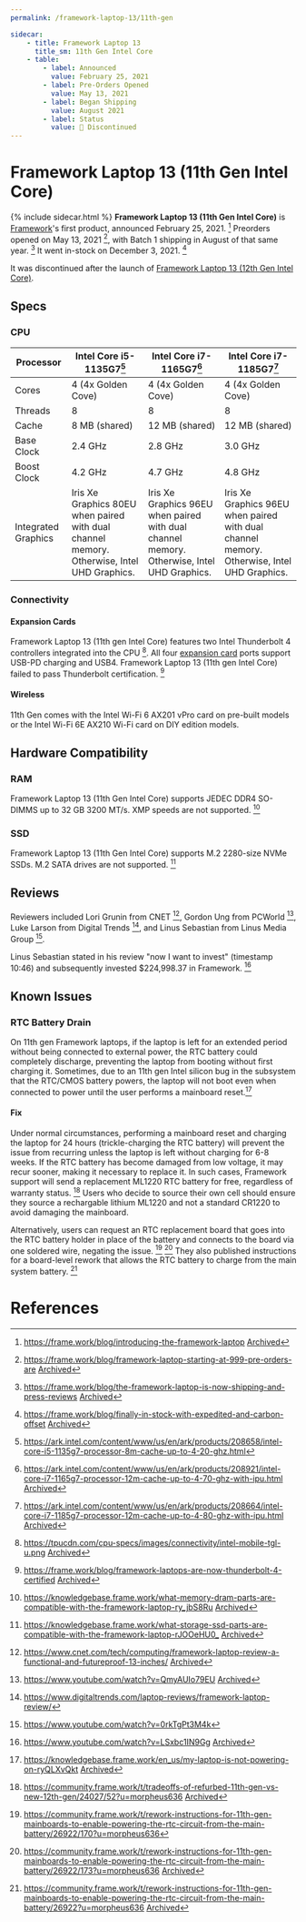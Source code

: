 ```yaml
---
permalink: /framework-laptop-13/11th-gen

sidecar:
    - title: Framework Laptop 13
      title_sm: 11th Gen Intel Core
    - table:
        - label: Announced
          value: February 25, 2021
        - label: Pre-Orders Opened
          value: May 13, 2021
        - label: Began Shipping
          value: August 2021
        - label: Status
          value: 🔴 Discontinued
---
```

# Framework Laptop 13 (11th Gen Intel Core)
{% include sidecar.html %}
**Framework Laptop 13 (11th Gen Intel Core)** is [Framework](/framework-computer-inc)'s first product, announced February 25, 2021. [^6] Preorders opened on May 13, 2021 [^7], with Batch 1 shipping in August of that same year. [^8] It went in-stock on December 3, 2021. [^9]

It was discontinued after the launch of [Framework Laptop 13 (12th Gen Intel Core)](/framework-laptop-13/12th-gen).

## Specs
### CPU

| Processor           | Intel Core i5-1135G7[^10] | Intel Core i7-1165G7[^11] | Intel Core i7-1185G7[^12] |
| ------------------- | -------------------- | -------------------- | -------------------- |
| Cores               | 4 (4x Golden Cove)   | 4 (4x Golden Cove)   | 4 (4x Golden Cove)   |
| Threads             | 8                    | 8                    | 8                    |                          
| Cache               | 8 MB (shared)        | 12 MB (shared)       | 12 MB (shared)       |
| Base Clock          | 2.4 GHz              | 2.8 GHz              | 3.0 GHz              |
| Boost Clock         | 4.2 GHz              | 4.7 GHz              | 4.8 GHz              |
| Integrated Graphics | Iris Xe Graphics 80EU when paired with dual channel memory. Otherwise, Intel UHD Graphics. | Iris Xe Graphics 96EU when paired with dual channel memory. Otherwise, Intel UHD Graphics. | Iris Xe Graphics 96EU when paired with dual channel memory.  Otherwise, Intel UHD Graphics. |

### Connectivity
#### Expansion Cards
Framework Laptop 13 (11th gen Intel Core) features two Intel Thunderbolt 4 controllers integrated into the CPU [^13]. All four [expansion card](/expansion-cards) ports support USB-PD charging and USB4. Framework Laptop 13 (11th gen Intel Core) failed to pass Thunderbolt certification. [^14]

#### Wireless
11th Gen comes with the Intel Wi-Fi 6 AX201 vPro card on pre-built models or the Intel Wi-Fi 6E AX210 Wi-Fi card on DIY edition models.

## Hardware Compatibility
### RAM
Framework Laptop 13 (11th Gen Intel Core) supports JEDEC DDR4 SO-DIMMS up to 32 GB 3200 MT/s. XMP speeds are not supported. [^15]

### SSD
Framework Laptop 13 (11th Gen Intel Core) supports M.2 2280-size NVMe SSDs. M.2 SATA drives are not supported. [^16]

## Reviews

Reviewers included Lori Grunin from CNET [^17], Gordon Ung from PCWorld [^18], Luke Larson from Digital Trends [^19], and Linus Sebastian from Linus Media Group [^20].

Linus Sebastian stated in his review "now I want to invest" (timestamp 10:46) and subsequently invested $224,998.37 in Framework. [^21]

## Known Issues
### RTC Battery Drain
On 11th gen Framework laptops, if the laptop is left for an extended period without being connected to external power, the RTC battery could completely discharge, preventing the laptop from booting without first charging it. Sometimes, due to an 11th gen Intel silicon bug in the subsystem that the RTC/CMOS battery powers, the laptop will not boot even when connected to power until the user performs a mainboard reset.[^1]

#### Fix
Under normal circumstances, performing a mainboard reset and charging the laptop for 24 hours (trickle-charging the RTC battery) will prevent the issue from recurring unless the laptop is left without charging for 6-8 weeks. If the RTC battery has become damaged from low voltage, it may recur sooner, making it necessary to replace it. In such cases, Framework support will send a replacement ML1220 RTC battery for free, regardless of warranty status. [^2] Users who decide to source their own cell should ensure they source a rechargable lithium ML1220 and not a standard CR1220 to avoid damaging the mainboard.

Alternatively, users can request an RTC replacement board that goes into the RTC battery holder in place of the battery and connects to the board via one soldered wire, negating the issue. [^3] [^4] They also published instructions for a board-level rework that allows the RTC battery to charge from the main system battery. [^5]

# References
[^1]: <https://knowledgebase.frame.work/en_us/my-laptop-is-not-powering-on-ryQLXvQkt> [Archived](http://web.archive.org/web/20250114012114/https://knowledgebase.frame.work/en_us/my-laptop-is-not-powering-on-ryQLXvQkt) 
[^2]: <https://community.frame.work/t/tradeoffs-of-refurbed-11th-gen-vs-new-12th-gen/24027/52?u=morpheus636> [Archived](http://web.archive.org/web/20250113224237/https://community.frame.work/t/tradeoffs-of-refurbed-11th-gen-vs-new-12th-gen/24027/52?u=morpheus636) 
[^3]: <https://community.frame.work/t/rework-instructions-for-11th-gen-mainboards-to-enable-powering-the-rtc-circuit-from-the-main-battery/26922/170?u=morpheus636>
[^4]: <https://community.frame.work/t/rework-instructions-for-11th-gen-mainboards-to-enable-powering-the-rtc-circuit-from-the-main-battery/26922/173?u=morpheus636> [Archived](http://web.archive.org/web/20250113223237/https://community.frame.work/t/rework-instructions-for-11th-gen-mainboards-to-enable-powering-the-rtc-circuit-from-the-main-battery/26922/173?u=morpheus636) 
[^5]: <https://community.frame.work/t/rework-instructions-for-11th-gen-mainboards-to-enable-powering-the-rtc-circuit-from-the-main-battery/26922?u=morpheus636> [Archived](http://web.archive.org/web/20250110213342/https://community.frame.work/t/rework-instructions-for-11th-gen-mainboards-to-enable-powering-the-rtc-circuit-from-the-main-battery/26922?u=morpheus636) 
[^6]: <https://frame.work/blog/introducing-the-framework-laptop> [Archived](http://web.archive.org/web/20241227085033/https://frame.work/blog/introducing-the-framework-laptop) 
[^7]: <https://frame.work/blog/framework-laptop-starting-at-999-pre-orders-are> [Archived](http://web.archive.org/web/20241213090140/https://frame.work/blog/framework-laptop-starting-at-999-pre-orders-are) 
[^8]: <https://frame.work/blog/the-framework-laptop-is-now-shipping-and-press-reviews> [Archived](http://web.archive.org/web/20241217201647/https://frame.work/blog/the-framework-laptop-is-now-shipping-and-press-reviews) 
[^9]: <https://frame.work/blog/finally-in-stock-with-expedited-and-carbon-offset> [Archived](http://web.archive.org/web/20240917155201/https://frame.work/blog/finally-in-stock-with-expedited-and-carbon-offset) 
[^10]: <https://ark.intel.com/content/www/us/en/ark/products/208658/intel-core-i5-1135g7-processor-8m-cache-up-to-4-20-ghz.html>
[^11]: <https://ark.intel.com/content/www/us/en/ark/products/208921/intel-core-i7-1165g7-processor-12m-cache-up-to-4-70-ghz-with-ipu.html> [Archived](http://web.archive.org/web/20240927073551/https://ark.intel.com/content/www/us/en/ark/products/208921/intel-core-i7-1165g7-processor-12m-cache-up-to-4-70-ghz-with-ipu.html) 
[^12]: <https://ark.intel.com/content/www/us/en/ark/products/208664/intel-core-i7-1185g7-processor-12m-cache-up-to-4-80-ghz-with-ipu.html> [Archived](http://web.archive.org/web/20241120003803/https://ark.intel.com/content/www/us/en/ark/products/208664/intel-core-i7-1185g7-processor-12m-cache-up-to-4-80-ghz-with-ipu.html) 
[^13]: <https://tpucdn.com/cpu-specs/images/connectivity/intel-mobile-tgl-u.png> [Archived](http://web.archive.org/web/20250110070516/https://tpucdn.com/cpu-specs/images/connectivity/intel-mobile-tgl-u.png) 
[^14]: <https://frame.work/blog/framework-laptops-are-now-thunderbolt-4-certified> [Archived](http://web.archive.org/web/20250110183315/https://frame.work/blog/framework-laptops-are-now-thunderbolt-4-certified) 
[^15]: <https://knowledgebase.frame.work/what-memory-dram-parts-are-compatible-with-the-framework-laptop-ry_jbS8Ru> [Archived](http://web.archive.org/web/20250110070613/https://knowledgebase.frame.work/what-memory-dram-parts-are-compatible-with-the-framework-laptop-ry_jbS8Ru) 
[^16]: <https://knowledgebase.frame.work/what-storage-ssd-parts-are-compatible-with-the-framework-laptop-rJOOeHU0_> [Archived](http://web.archive.org/web/20250110065231/https://knowledgebase.frame.work/what-storage-ssd-parts-are-compatible-with-the-framework-laptop-rJOOeHU0_) 
[^17]: <https://www.cnet.com/tech/computing/framework-laptop-review-a-functional-and-futureproof-13-inches/> [Archived](http://web.archive.org/web/20250110070711/https://www.cnet.com/tech/computing/framework-laptop-review-a-functional-and-futureproof-13-inches/) 
[^18]: <https://www.youtube.com/watch?v=QmyAUIo79EU> [Archived](http://web.archive.org/web/20240531113937/https://www.youtube.com/watch?v=QmyAUIo79EU) 
[^19]: <https://www.digitaltrends.com/laptop-reviews/framework-laptop-review/>
[^20]: <https://www.youtube.com/watch?v=0rkTgPt3M4k>
[^21]: <https://www.youtube.com/watch?v=LSxbc1IN9Gg> [Archived](http://web.archive.org/web/20250110181002/https://www.youtube.com/watch?v=LSxbc1IN9Gg) 
